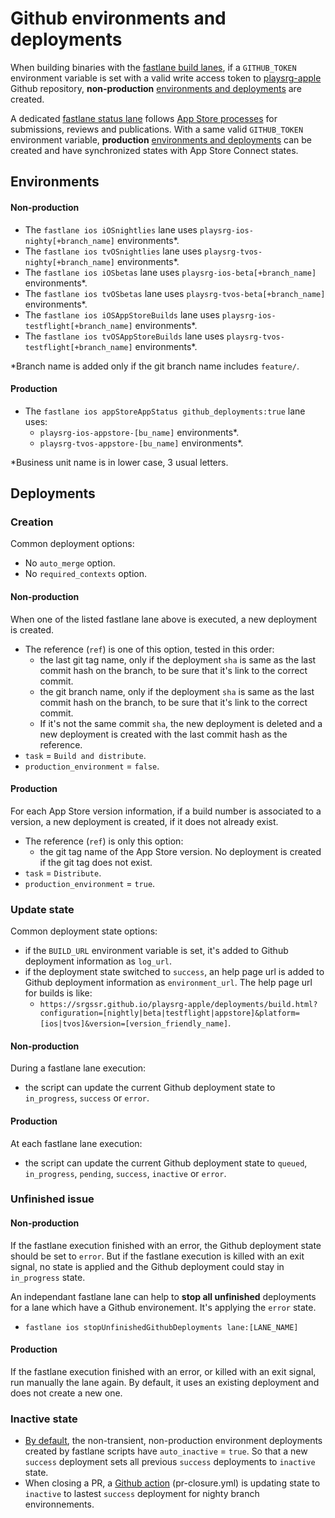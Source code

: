 # Github environments and deployments

When building binaries with the [fastlane build lanes](RELEASE_CHECKLIST.md#fastlane-on-playcity-ci), if a `GITHUB_TOKEN` environment variable is set with a valid write access token to [playsrg-apple](https://github.com/SRGSSR/playsrg-apple) Github repository, **non-production** [environments and deployments](https://github.com/SRGSSR/playsrg-apple/deployments) are created.

A dedicated [fastlane status lane](RELEASE_CHECKLIST.md#appstore-and-testflight-review-status) follows [App Store processes](https://developer.apple.com/ios/submit/) for submissions, reviews and publications. With a same valid `GITHUB_TOKEN` environment variable, **production** [environments and deployments](https://github.com/SRGSSR/playsrg-apple/deployments) can be created and have synchronized states with App Store Connect states.

## Environments

#### Non-production
-  The `fastlane ios iOSnightlies` lane uses `playsrg-ios-nighty[+branch_name]` environments*.
-  The `fastlane ios tvOSnightlies` lane uses `playsrg-tvos-nighty[+branch_name]` environments*.
-  The `fastlane ios iOSbetas` lane uses `playsrg-ios-beta[+branch_name]` environments*.
-  The `fastlane ios tvOSbetas` lane uses `playsrg-tvos-beta[+branch_name]` environments*.
-  The `fastlane ios iOSAppStoreBuilds` lane uses `playsrg-ios-testflight[+branch_name]` environments*.
-  The `fastlane ios tvOSAppStoreBuilds` lane uses `playsrg-tvos-testflight[+branch_name]` environments*.

\*Branch name is added only if the git branch name includes `feature/`.

#### Production
-  The `fastlane ios appStoreAppStatus github_deployments:true` lane uses:
	-  `playsrg-ios-appstore-[bu_name]` environments*.
	-  `playsrg-tvos-appstore-[bu_name]` environments*.

\*Business unit name is in lower case, 3 usual letters.

## Deployments

### Creation

Common deployment options:

- No `auto_merge` option.
- No `required_contexts` option.

#### Non-production
When one of the listed fastlane lane above is executed, a new deployment is created.

- The reference (`ref`) is one of this option, tested in this order:
	- the last git tag name, only if the deployment `sha` is same as the last commit hash on the branch, to be sure that it's link to the correct commit.
	- the git branch name, only if the deployment `sha` is same as the last commit hash on the branch, to be sure that it's link to the correct commit.
	- If it's not the same commit `sha`, the new deployment is deleted and a new deployment is created with the last commit hash as the reference.
- `task` = `Build and distribute`.
- `production_environment` = `false`.

#### Production
For each App Store version information, if a build number is associated to a version, a new deployment is created, if it does not already exist.

- The reference (`ref`) is only this option:
	- the git tag name of the App Store version. No deployment is created if the git tag does not exist.
- `task` = `Distribute`.
- `production_environment` = `true`.

### Update state

Common deployment state options:

-  if the `BUILD_URL` environment variable is set, it's added to Github deployment information as `log_url`.
- if the deployment state switched to `success`, an help page url is added to Github deployment information as `environment_url`. The help page url for builds is like:
  - `https://srgssr.github.io/playsrg-apple/deployments/build.html?configuration=[nightly|beta|testflight|appstore]&platform=[ios|tvos]&version=[version_friendly_name]`.

#### Non-production
During a fastlane lane execution:

- the script can update the current Github deployment state to `in_progress`, `success` or `error`.

#### Production
At each fastlane lane execution:

- the script can update the current Github deployment state to `queued`, `in_progress`, `pending`, `success`, `inactive` or `error`.

### Unfinished issue

#### Non-production
If the fastlane execution finished with an error, the Github deployment state should be set to `error`. But if the fastlane execution is killed with an exit signal, no state is applied and the Github deployment could stay in `in_progress` state.

An independant fastlane lane can help to **stop all unfinished** deployments for a lane which have a Github environement. It's applying the `error` state.

- `fastlane ios stopUnfinishedGithubDeployments lane:[LANE_NAME]`

#### Production

If the fastlane execution finished with an error, or killed with an exit signal, run manually the lane again. By default, it uses an existing deployment and does not create a new one.

### Inactive state

- [By default](https://docs.github.com/en/rest/deployments/deployments?apiVersion=2022-11-28#inactive-deployments), the non-transient, non-production environment deployments created by fastlane scripts have `auto_inactive` = `true`. So that a new `success` deployment sets all previous `success` deployments to `inactive` state.
- When closing a PR, a [Github action](https://github.com/SRGSSR/playsrg-apple/actions) (pr-closure.yml) is updating state to `inactive` to lastest `success` deployment for nighty branch environnements.

